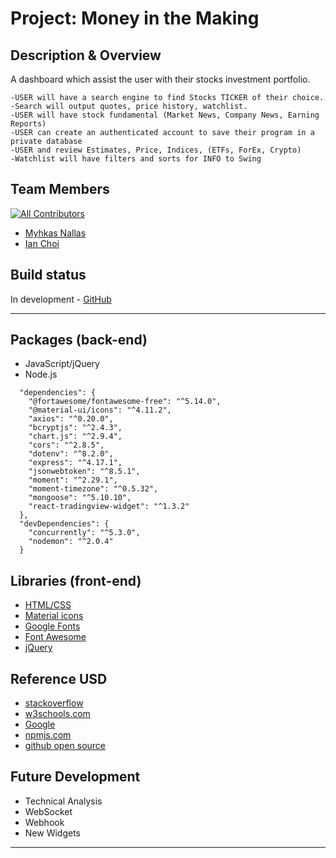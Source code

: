 # Project: Money in the Making

## Description & Overview

A dashboard which assist the user with their stocks investment portfolio.

```
-USER will have a search engine to find Stocks TICKER of their choice.
-Search will output quotes, price history, watchlist.
-USER will have stock fundamental (Market News, Company News, Earning Reports)
-USER can create an authenticated account to save their program in a private database
-USER and review Estimates, Price, Indices, (ETFs, ForEx, Crypto)
-Watchlist will have filters and sorts for INFO to Swing
```

## Team Members

[![All Contributors](https://img.shields.io/badge/contributors-2-yellow)](#contributors-)

- [Myhkas Nallas](https://github.com/mnallas)
- [Ian Choi](https://github.com/ichoi21)

## Build status

In development - [GitHub](https://github.com/ichoi21/MiM)

<hr>

## Packages (back-end)

- JavaScript/jQuery
- Node.js

```
  "dependencies": {
    "@fortawesome/fontawesome-free": "^5.14.0",
    "@material-ui/icons": "^4.11.2",
    "axios": "^0.20.0",
    "bcryptjs": "^2.4.3",
    "chart.js": "^2.9.4",
    "cors": "^2.8.5",
    "dotenv": "^8.2.0",
    "express": "^4.17.1",
    "jsonwebtoken": "^8.5.1",
    "moment": "^2.29.1",
    "moment-timezone": "^0.5.32",
    "mongoose": "^5.10.10",
    "react-tradingview-widget": "^1.3.2"
  },
  "devDependencies": {
    "concurrently": "^5.3.0",
    "nodemon": "^2.0.4"
  }
```

## Libraries (front-end)

- [HTML/CSS](https://w3schools.com)
- [Material icons](https://material.io/)
- [Google Fonts](https://fonts.google.com/)
- [Font Awesome](https://fontawesome.com/start)
- [jQuery](https://code.jquery.com/)

## Reference USD

- [stackoverflow](https://stackoverflow.com/)
- [w3schools.com](https://www.w3schools.com/)
- [Google](www.google.com)
- [npmjs.com](https://www.npmjs.com/)
- [github open source](github.com)

## Future Development

- Technical Analysis
- WebSocket
- Webhook
- New Widgets

<hr>
